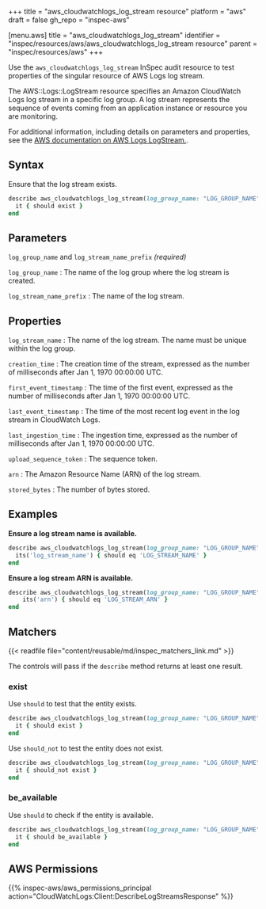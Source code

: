 +++
title = "aws_cloudwatchlogs_log_stream resource"
platform = "aws"
draft = false
gh_repo = "inspec-aws"

[menu.aws]
title = "aws_cloudwatchlogs_log_stream"
identifier = "inspec/resources/aws/aws_cloudwatchlogs_log_stream resource"
parent = "inspec/resources/aws"
+++

Use the `aws_cloudwatchlogs_log_stream` InSpec audit resource to test properties of the singular resource of AWS Logs log stream.

The AWS::Logs::LogStream resource specifies an Amazon CloudWatch Logs log stream in a specific log group. A log stream represents the sequence of events coming from an application instance or resource you are monitoring.

For additional information, including details on parameters and properties, see the [AWS documentation on AWS Logs LogStream.](https://docs.aws.amazon.com/AWSCloudFormation/latest/UserGuide/aws-resource-logs-logstream.html).

## Syntax

Ensure that the log stream exists.

```ruby
describe aws_cloudwatchlogs_log_stream(log_group_name: "LOG_GROUP_NAME", log_stream_name_prefix: 'LOG_STREAM_NAME') do
  it { should exist }
end
```

## Parameters

`log_group_name` and `log_stream_name_prefix` _(required)_

`log_group_name`
: The name of the log group where the log stream is created.

`log_stream_name_prefix`
: The name of the log stream.

## Properties

`log_stream_name`
: The name of the log stream. The name must be unique within the log group.

`creation_time`
: The creation time of the stream, expressed as the number of milliseconds after Jan 1, 1970 00:00:00 UTC.

`first_event_timestamp`
: The time of the first event, expressed as the number of milliseconds after Jan 1, 1970 00:00:00 UTC.

`last_event_timestamp`
: The time of the most recent log event in the log stream in CloudWatch Logs.

`last_ingestion_time`
: The ingestion time, expressed as the number of milliseconds after Jan 1, 1970 00:00:00 UTC.

`upload_sequence_token`
: The sequence token.

`arn`
: The Amazon Resource Name (ARN) of the log stream.

`stored_bytes`
: The number of bytes stored.

## Examples

**Ensure a log stream name is available.**

```ruby
describe aws_cloudwatchlogs_log_stream(log_group_name: "LOG_GROUP_NAME", log_stream_name_prefix: 'LOG_STREAM_NAME') do
  its('log_stream_name') { should eq 'LOG_STREAM_NAME' }
end
```

**Ensure a log stream ARN is available.**

```ruby
describe aws_cloudwatchlogs_log_stream(log_group_name: "LOG_GROUP_NAME", log_stream_name_prefix: 'LOG_STREAM_NAME') do
    its('arn') { should eq 'LOG_STREAM_ARN' }
end
```

## Matchers

{{< readfile file="content/reusable/md/inspec_matchers_link.md" >}}

The controls will pass if the `describe` method returns at least one result.

### exist

Use `should` to test that the entity exists.

```ruby
describe aws_cloudwatchlogs_log_stream(log_group_name: "LOG_GROUP_NAME", log_stream_name_prefix: 'LOG_STREAM_NAME') do
  it { should exist }
end
```

Use `should_not` to test the entity does not exist.

```ruby
describe aws_cloudwatchlogs_log_stream(log_group_name: "LOG_GROUP_NAME", log_stream_name_prefix: 'LOG_STREAM_NAME') do
  it { should_not exist }
end
```

### be_available

Use `should` to check if the entity is available.

```ruby
describe aws_cloudwatchlogs_log_stream(log_group_name: "LOG_GROUP_NAME", log_stream_name_prefix: 'LOG_STREAM_NAME') do
  it { should be_available }
end
```

## AWS Permissions

{{% inspec-aws/aws_permissions_principal action="CloudWatchLogs:Client:DescribeLogStreamsResponse" %}}
